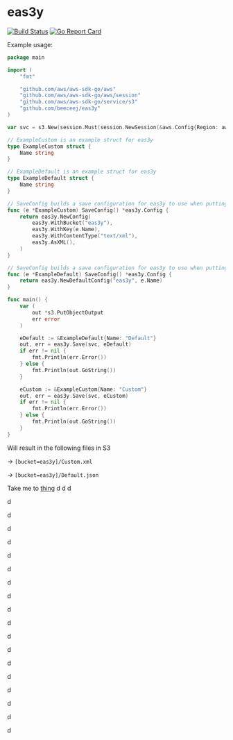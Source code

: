 # eas3y
[![Build Status](https://travis-ci.org/beeceej/eas3y.svg?branch=master)](https://travis-ci.org/beeceej/eas3y)
[![Go Report Card](https://goreportcard.com/badge/github.com/beeceej/eas3y)](https://goreportcard.com/report/github.com/beeceej/eas3y)

Example usage:

```go
package main

import (
	"fmt"

	"github.com/aws/aws-sdk-go/aws"
	"github.com/aws/aws-sdk-go/aws/session"
	"github.com/aws/aws-sdk-go/service/s3"
	"github.com/beeceej/eas3y"
)

var svc = s3.New(session.Must(session.NewSession(&aws.Config{Region: aws.String("us-east-1")})))

// ExampleCustom is an example struct for eas3y
type ExampleCustom struct {
	Name string
}

// ExampleDefault is an example struct for eas3y
type ExampleDefault struct {
	Name string
}

// SaveConfig builds a save configuration for eas3y to use when putting to s3
func (e *ExampleCustom) SaveConfig() *eas3y.Config {
	return eas3y.NewConfig(
		eas3y.WithBucket("eas3y"),
		eas3y.WithKey(e.Name),
		eas3y.WithContentType("text/xml"),
		eas3y.AsXML(),
	)
}

// SaveConfig builds a save configuration for eas3y to use when putting to s3
func (e *ExampleDefault) SaveConfig() *eas3y.Config {
	return eas3y.NewDefaultConfig("eas3y", e.Name)
}

func main() {
	var (
		out *s3.PutObjectOutput
		err error
	)

	eDefault := &ExampleDefault{Name: "Default"}
	out, err = eas3y.Save(svc, eDefault)
	if err != nil {
		fmt.Println(err.Error())
	} else {
		fmt.Println(out.GoString())
	}

	eCustom := &ExampleCustom{Name: "Custom"}
	out, err = eas3y.Save(svc, eCustom)
	if err != nil {
		fmt.Println(err.Error())
	} else {
		fmt.Println(out.GoString())
	}
}

```

Will result in the following files in S3

-> `[bucket=eas3y]/Custom.xml`

-> `[bucket=eas3y]/Default.json`

Take me to [thing](#thing)
d
d
d

d

d

d

d

d

d

d

d

d

d

d

d

d

d

d

d

d

d

<a name="thing"></a>




